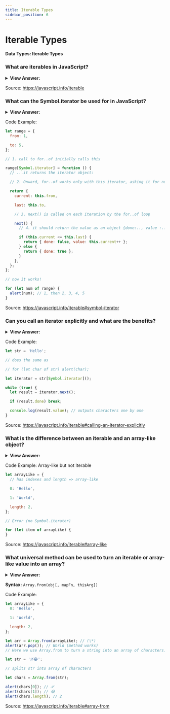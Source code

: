 ```yaml
---
title: Iterable Types
sidebar_position: 6
---
```


# Iterable Types

**Data Types: Iterable Types**

<head>
  <title>Iterables - JavaScript Interview Questions & Answers</title>
  <meta charSet="utf-8" />
</head>

### What are iterables in JavaScript?

<details>
  <summary><strong>View Answer:</strong></summary>
  <div>
  <div><strong>Interview Response:</strong> An iterable is a interface that specifies that an object can be accessible if it implements a method who is key is [symbol.iterator]. Some of the built-in data structures that use iterables are Strings, Arrays, Maps and custom objects.</div><br />
  <div><strong>Technical Response:</strong> Iterable objects are a generalization of arrays. That’s a concept that allows us to make any object useable in a for..of loop. Of course, Arrays are iterable. But there are many other built-in objects, that are iterable as well. For instance, strings are also iterable. In general, it is a data structure that allows its data to be consumed. It does so by implementing a method whose key is Symbol.iterator which returns an iterator. The iterator interface has another method called return(), which is being called when the iteration reaches the last value, or stopped manually by calling it explicitly or for example break; a for loop.
  </div>
  </div>
</details>

Source: <https://javascript.info/iterable>

### What can the Symbol.iterator be used for in JavaScript?

<details>
  <summary><strong>View Answer:</strong></summary>
  <div>
  <div><strong>Interview Response:</strong> The most common use case for Symbol.iterator is creating a custom object iterator.
</div>
  </div>
</details>

Code Example:

```js
let range = {
  from: 1,

  to: 5,
};

// 1. call to for..of initially calls this

range[Symbol.iterator] = function () {
  // ...it returns the iterator object:

  // 2. Onward, for..of works only with this iterator, asking it for next values

  return {
    current: this.from,

    last: this.to,

    // 3. next() is called on each iteration by the for..of loop

    next() {
      // 4. it should return the value as an object {done:.., value :...}

      if (this.current <= this.last) {
        return { done: false, value: this.current++ };
      } else {
        return { done: true };
      }
    },
  };
};

// now it works!

for (let num of range) {
  alert(num); // 1, then 2, 3, 4, 5
}
```

Source: <https://javascript.info/iterable#symbol-iterator>

### Can you call an iterator explicitly and what are the benefits?

<details>
  <summary><strong>View Answer:</strong></summary>
  <div>
  <div><strong>Interview Response:</strong> Yes, you can call an iterator explicitly in JavaScript. There are several benefits including more control over the process than for...of.
</div>
  </div>
</details>

Code Example:

```js
let str = 'Hello';

// does the same as

// for (let char of str) alert(char);

let iterator = str[Symbol.iterator]();

while (true) {
  let result = iterator.next();

  if (result.done) break;

  console.log(result.value); // outputs characters one by one
}
```

Source: <https://javascript.info/iterable#calling-an-iterator-explicitly>

### What is the difference between an iterable and an array-like object?

<details>
  <summary><strong>View Answer:</strong></summary>
  <div>
  <div><strong>Interview Response:</strong> Iterables are objects that implement the Symbol.iterator method such as arrays and strings. Array-likes are objects that have indexes and length, so they look like arrays. When we use JavaScript for practical tasks in a browser or any other environment, we may meet objects that are iterables or array-likes, or both like strings.
</div>
  </div>
</details>

Code Example: Array-like but not Iterable

```js
let arrayLike = {
  // has indexes and length => array-like

  0: 'Hello',

  1: 'World',

  length: 2,
};

// Error (no Symbol.iterator)

for (let item of arrayLike) {
}
```

Source: <https://javascript.info/iterable#array-like>

### What universal method can be used to turn an iterable or array- like value into an array?

<details>
  <summary><strong>View Answer:</strong></summary>
  <div>
  <div><strong>Interview Response:</strong> The Array.from method can turn an iterable or array-like value into an array. Then we can call array methods on it.
</div>
  </div>
</details>

**Syntax:** `Array.from(obj[, mapFn, thisArg])`

Code Example:

```js
let arrayLike = {
  0: 'Hello',

  1: 'World',

  length: 2,
};

let arr = Array.from(arrayLike); // (\*)
alert(arr.pop()); // World (method works)
// Here we use Array.from to turn a string into an array of characters:

let str = '𝒳😂';

// splits str into array of characters

let chars = Array.from(str);

alert(chars[0]); // 𝒳
alert(chars[1]); // 😂
alert(chars.length); // 2
```

Source: <https://javascript.info/iterable#array-from>

